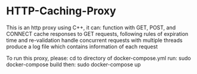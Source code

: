 # HTTP-Caching-Proxy
This is an http proxy using C++, it can:
function with GET, POST, and CONNECT
cache responses to GET requests, following rules of expiration time and re-validation
handle concurrent requests with multiple threads
produce a log file which contains information of each request

To run this proxy, please:
cd to directory of docker-compose.yml
run: sudo docker-compose build
then: sudo docker-compose up
